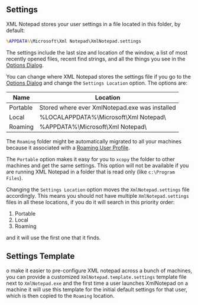 ## Settings

XML Notepad stores your user settings in a file located in this folder, by default:

```cmd
%APPDATA%\Microsoft\Xml Notepad\XmlNotepad.settings
```

The settings include the last size and location of the window, a list of most recently opened files,
recent find strings, and all the things you see in the [Options Dialog](options.md).

You can change where XML Notepad stores the settings file
if you go to the [Options Dialog](options.md) and change the
`Settings Location` option.  The options are:

| Name         | Location      |
| ------------- |-------------|
| Portable | Stored where ever XmlNotepad.exe was installed |
| Local   | %LOCALAPPDATA%\Microsoft\Xml Notepad\ |
| Roaming | %APPDATA%\Microsoft\Xml Notepad\ |

The `Roaming` folder might be automatically migrated to all your machines because it associated with a [Roaming User Profile](https://blogs.windows.com/windowsdeveloper/2016/05/03/getting-started-with-roaming-app-data/).

The `Portable` option makes it easy for you to `xcopy` the folder to other machines and get the same
settings.  This option will not be available if you are running XML Notepad in a folder that is read
only (like `c:\Program Files`).

Changing the `Settings Location` option moves the `XmlNotepad.settings` file accordingly.  This
means you should not have multiple `XmlNotepad.settings` files in all these locations, if you do it
will search in this priority order:

1. Portable
2. Local
3. Roaming

and it will use the first one that it finds.

## Settings Template

o make it easier to pre-configure XML notepad across a bunch of machines, you can provide a
customized `XmlNotepad.template.settings` template file next to `XmlNotepad.exe` and the first time
a user launches XmlNotepad on a machine it will use this template for the initial default settings
for that user, which is then copied to the `Roaming` location.